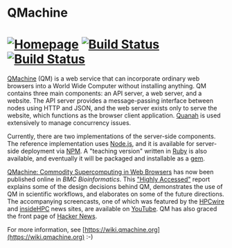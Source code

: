 # QMachine

# [![Homepage](//www.google.com/s2/favicons?domain=www.qmachine.org)](https://www.qmachine.org) [![Build Status](https://travis-ci.org/wilkinson/qmachine.png)](https://travis-ci.org/wilkinson/qmachine) [![Build Status](https://drone.io/github.com/wilkinson/qmachine/status.png)](https://drone.io/github.com/wilkinson/qmachine/latest)

[QMachine](https://www.qmachine.org) (QM) is a web service that can incorporate
ordinary web browsers into a World Wide Computer without installing anything.
QM contains three main components: an API server, a web server, and a website.
The API server provides a message-passing interface between nodes using HTTP
and JSON, and the web server exists only to serve the website, which functions
as the browser client application. [Quanah](https://wilkinson.github.io/quanah/)
is used extensively to manage concurrency issues.

Currently, there are two implementations of the server-side components. The
reference implementation uses [Node.js](http://nodejs.org), and it is available
for server-side deployment via [NPM](https://www.npmjs.org/package/qm). A
"teaching version" written in [Ruby](http://www.ruby-lang.org) is also
available, and eventually it will be packaged and installable as a
[gem](https://rubygems.org/gems/qm).

[QMachine: Commodity Supercomputing in Web Browsers](http://www.biomedcentral.com/1471-2105/15/176)
has now been published online in *BMC Bioinformatics*. This
["Highly Accessed"](http://www.biomedcentral.com/about/mostviewed/)
report explains some of the design decisions behind QM, demonstrates the use of
QM in scientific workflows, and elaborates on some of the future directions.
The accompanying screencasts, one of which was featured by the
[HPCwire](http://www.hpcwire.com/hpcwire/2013-03-14/qmachine_combines_hpc_with_www.html)
and
[insideHPC](http://insidehpc.com/2013/03/09/video-qmachine-commodity-supercomputing-with-web-browsers/)
news sites, are available on
[YouTube](https://www.youtube.com/playlist?list=PLwUGp_wSf5vjD5vwzj9Dhqbz-y54oALIe).
QM has also graced the front page of
[Hacker News](https://news.ycombinator.com/item?id=6095595).

For more information, see
[https://wiki.qmachine.org](https://wiki.qmachine.org) :-)

<!-- vim:set syntax=markdown: -->
